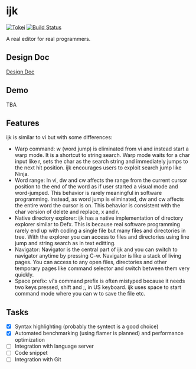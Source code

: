 # ijk

[![Tokei](https://tokei.rs/b1/github/akiradeveloper/ijk)](https://github.com/akiradeveloper/ijk)
[![Build Status](https://travis-ci.org/akiradeveloper/ijk.svg?branch=develop)](https://travis-ci.org/akiradeveloper/ijk)

A real editor for real programmers.

## Design Doc

[Design Doc](https://docs.google.com/presentation/d/1_oQ_Dryehfi-3vBBCQI_AFZDrvxvXp-LToMcWNIehPM/edit?usp=sharing)

## Demo

TBA

## Features

ijk is similar to vi but with some differences:

* Warp command: w (word jump) is eliminated from vi and instead start a warp mode. It is a shortcut to string search. Warp mode waits for a char input like r, sets the char as the search string and immediately jumps to the next hit position. ijk encourages users to exploit search jump like Ninja.
* Word range: In vi, dw and cw affects the range from the current cursor position to the end of the word as if user started a visual mode and word-jumped. This behavior is rarely meaningful in software programming. Instead, as word jump is eliminated, dw and cw affects the entire word the cursor is on. This behavior is consistent with the char version of delete and replace, x and r.
* Native directory explorer: ijk has a native implementation of directory explorer similar to Defx. This is because real software programming rarely end up with coding a single file but many files and directories in tree. With the explorer you can access to files and directories using line jump and string search as in text editting.
* Navigator: Navigator is the central part of ijk and you can switch to navigator anytime by pressing C-w. Navigator is like a stack of living pages. You can access to any open files, directories and other temporary pages like command selector and switch between them very quickly.
* Space prefix: vi's command prefix is often mistyped because it needs two keys pressed, shift and ;, in US keyboard. ijk uses space to start command mode where you can w to save the file etc.

## Tasks

- [x] Syntax highlighting (probably the syntect is a good choice)
- [x] Automated benchmarking (using flamer is planned) and performance optimization
- [ ] Integration with language server
- [ ] Code snippet
- [ ] Integration with Git
